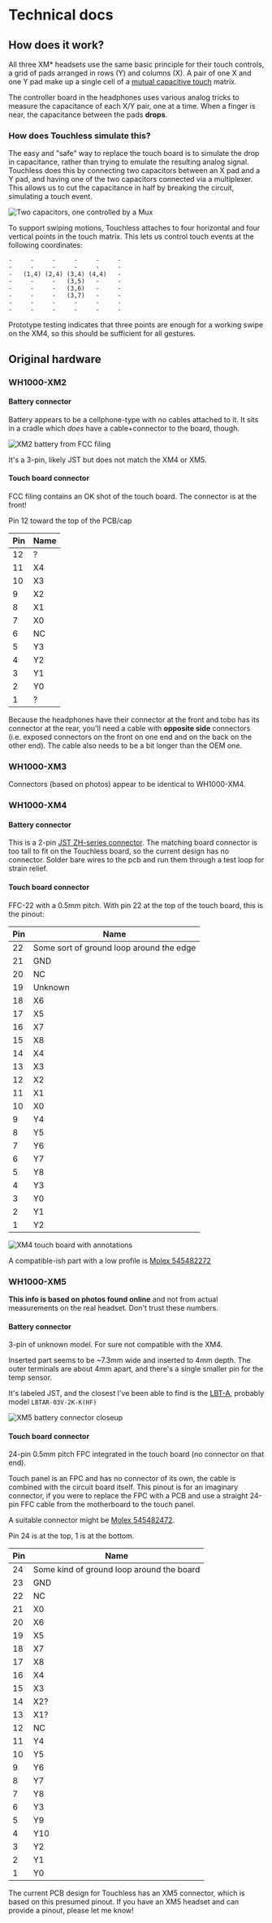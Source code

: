 # Technical docs

## How does it work?

All three XM* headsets use the same basic principle for their touch controls, a grid of pads arranged in rows (Y) and columns (X). A pair of one X and one Y pad make up a single cell of a [mutual capacitive touch](https://www.elektormagazine.com/articles/how-do-capacitive-touch-sensors-work) matrix.

The controller board in the headphones uses various analog tricks to measure the capacitance of each X/Y pair, one at a time. When a finger is near, the capacitance between the pads **drops**.


### How does Touchless simulate this?

The easy and "safe" way to replace the touch board is to simulate the drop in capacitance, rather than trying to emulate the resulting analog signal. Touchless does this by connecting two capacitors between an X pad and a Y pad, and having one of the two capacitors connected via a multiplexer. This allows us to cut the capacitance in half by breaking the circuit, simulating a touch event.

![Two capacitors, one controlled by a Mux](caps.png)


To support swiping motions, Touchless attaches to four horizontal and four vertical points in the touch matrix. This lets us control touch events at the following coordinates: 

```
-     -     -     -     -     -
-     -     -     -     -     -
-   (1,4) (2,4) (3,4) (4,4)   -
-     -     -   (3,5)   -     -
-     -     -   (3,6)   -     -
-     -     -   (3,7)   -     -
-     -     -     -     -     - 
-     -     -     -     -     -
```

Prototype testing indicates that three points are enough for a working swipe on the XM4, so this should be sufficient for all gestures.


## Original hardware
### WH1000-XM2


#### Battery connector
Battery appears to be a cellphone-type with no cables attached to it. It sits in a cradle which *does* have a cable+connector to the board, though.

![XM2 battery from FCC filing](wh2-battery.png)

It's a 3-pin, likely JST but does not match the XM4 or XM5.


#### Touch board connector
FCC filing contains an OK shot of the touch board. The connector is at the front!

Pin 12 toward the top of the PCB/cap

| Pin  | Name |
|------|------|
|  12  |  ?   |
|  11  |  X4  |
|  10  |  X3  |
|   9  |  X2  |
|   8  |  X1  |
|   7  |  X0  |
|   6  |  NC  |
|   5  |  Y3  |
|   4  |  Y2  |
|   3  |  Y1  |
|   2  |  Y0  |
|   1  |  ?   |

Because the headphones have their connector at the front and tobo has its connector at the rear, you'll need a cable with **opposite side** connectors (i.e. exposed connectors on the front on one end and on the back on the other end). The cable also needs to be a bit longer than the OEM one.

### WH1000-XM3

Connectors (based on photos) appear to be identical to WH1000-XM4.


### WH1000-XM4


#### Battery connector
This is a 2-pin [JST ZH-series connector](https://www.jst-mfg.com/product/pdf/eng/eZH.pdf). The matching board connector is too tall to fit on the Touchless board, so the current design has no connector. Solder bare wires to the pcb and run them through a test loop for strain relief.

#### Touch board connector

FFC-22 with a 0.5mm pitch. With pin 22 at the top of the touch board, this is the pinout:

| Pin  | Name |
|------|------|
|  22  |  Some sort of ground loop around the edge |
|  21  |  GND |
|  20  |  NC  |
|  19  |  Unknown  |
|  18  |  X6  |
|  17  |  X5  |
|  16  |  X7  |
|  15  |  X8  |
|  14  |  X4  |
|  13  |  X3  |
|  12  |  X2  |
|  11  |  X1  |
|  10  |  X0  |
|  9   |  Y4  |
|  8   |  Y5  |
|  7   |  Y6  |
|  6   |  Y7  |
|  5   |  Y8  |
|  4   |  Y3  |
|  3   |  Y0  |
|  2   |  Y1  |
|  1   |  Y2  |

![XM4 touch board with annotations](xm4_pinout.png)

A compatible-ish part with a low profile is [Molex 545482272](https://www.molex.com/en-us/products/part-detail-pdf/545482272?display=pdf)


### WH1000-XM5

**This info is based on photos found online** and not from actual measurements on the real headset. Don't trust these numbers.

#### Battery connector
3-pin of unknown model. For sure not compatible with the XM4.

Inserted part seems to be ~7.3mm wide and inserted to 4mm depth.
The outer terminals are about 4mm apart, and there's a single smaller pin for the temp sensor.

It's labeled JST, and the closest I've been able to find is the [LBT-A](https://www.jst.com/products/crimp-style-connectors-wire-to-board-type/lbt-connector-a-type/), probably model `LBTAR-03V-2K-K(HF)`

![XM5 battery connector closeup](xm5-bat-connector.jpg)

#### Touch board connector
24-pin 0.5mm pitch FPC integrated in the touch board (no connector on that end).

Touch panel is an FPC and has no connector of its own, the cable is combined with the circuit board itself. This pinout is for an imaginary connector, if you were to replace the FPC with a PCB and use a straight 24-pin FFC cable from the motherboard to the touch panel.

A suitable connector might be [Molex 545482472](https://www.molex.com/en-us/products/part-detail-pdf/545482472?display=pdf).

Pin 24 is at the top, 1 is at the bottom.

| Pin  | Name |
|------|------|
|  24  | Some kind of ground loop around the board  |
|  23  | GND  |
|  22  | NC   |
|  21  | X0   |
|  20  | X6   |
|  19  | X5   |
|  18  | X7   |
|  17  | X8   |
|  16  | X4   |
|  15  | X3   |
|  14  | X2?  |
|  13  | X1?  |
|  12  | NC   |
|  11  | Y4   |
|  10  | Y5   |
|  9   | Y6   |
|  8   | Y7   |
|  7   | Y8   |
|  6   | Y3   |
|  5   | Y9   |
|  4   | Y10  |
|  3   | Y2   |
|  2   | Y1   |
|  1   | Y0   |

The current PCB design for Touchless has an XM5 connector, which is based on this presumed pinout. If you have an XM5 headset and can provide a pinout, please let me know!